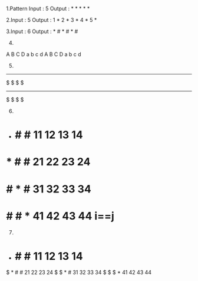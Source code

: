 1.Pattern
  Input :    5
  Output :   *   *   *   *   *

2.Input :    5
  Output :   	1  *  2  *  3   *   4   *   5   *

3.Input :    6
  Output :   *    #   *   #   *   #
  
4.
A B C D
a b c d 
A B C D
a b c d

5.
 *  *   *   *
 $  $   $   $
 *  *   *   *
 $  $   $   $
 
 6.
 *   #    #   #      11 12 13 14 
 #   *    #   #		   21 22 23 24
 #   #    *   #      31 32 33 34
 #   #   #    *      41 42 43 44     i==j
 
 7.
*   #    #   #      11 12 13 14 
$   *    #   #			21 22 23 24
$   $    *   #			31 32 33 34
$   $    $   *			41 42 43 44  
